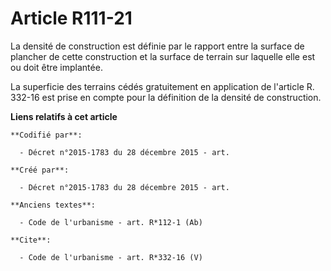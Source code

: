 # Article R111-21

La densité de construction est définie par le rapport entre la surface de plancher de cette construction et la surface de
terrain sur laquelle elle est ou doit être implantée. 

La superficie des terrains cédés gratuitement en application de l'article R. 332-16 est prise en compte pour la définition de
la densité de construction.

**Liens relatifs à cet article**

	**Codifié par**:

	  - Décret n°2015-1783 du 28 décembre 2015 - art.

	**Créé par**:

	  - Décret n°2015-1783 du 28 décembre 2015 - art.

	**Anciens textes**:

	  - Code de l'urbanisme - art. R*112-1 (Ab)

	**Cite**:

	  - Code de l'urbanisme - art. R*332-16 (V)
